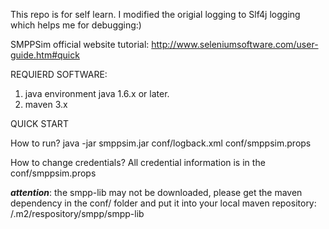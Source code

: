 This repo is for self learn.  I modified the origial logging to Slf4j logging which helps me for debugging:)

SMPPSim official website tutorial:
http://www.seleniumsoftware.com/user-guide.htm#quick

REQUIERD SOFTWARE:
1. java environment java 1.6.x or later.
2. maven 3.x

QUICK START

How to run?
java -jar smppsim.jar conf/logback.xml conf/smppsim.props

How to change credentials?
All credential information is in the conf/smppsim.props

***attention***:
the smpp-lib may not be downloaded, please get the maven dependency 
in the conf/ folder and put it into your local maven repository:
/.m2/respository/smpp/smpp-lib
